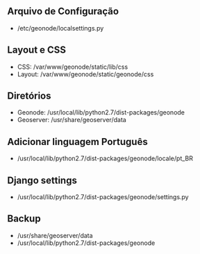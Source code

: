 ## Arquivo de Configuração

- /etc/geonode/localsettings.py

## Layout e CSS

- CSS: /var/www/geonode/static/lib/css 
- Layout: /var/www/geonode/static/geonode/css


## Diretórios

- Geonode: /usr/local/lib/python2.7/dist-packages/geonode
- Geoserver: /usr/share/geoserver/data

## Adicionar linguagem Português
- /usr/local/lib/python2.7/dist-packages/geonode/locale/pt_BR


## Django settings
- /usr/local/lib/python2.7/dist-packages/geonode/settings.py


## Backup
- /usr/share/geoserver/data
- /usr/local/lib/python2.7/dist-packages/geonode
